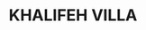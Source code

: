 ---
#preview
title: KHALIFEH VILLA
image: /img/lau.jpg
short: "Drainage And Water Supply System,
Heating System(Gas Boiler and Radiators) and
HVAC System(DX units)"
location: ""
dates: "2014"


details:
    items:
        - label: Main Contractor
          value: Arab Contracting

        - label: Mechanical Contractor
          value: MSTech For Engineering S.A.R.L  

        - label: Duration
          value: 2 Years 
        
        - label: Completion Date
          value: 2014
        

#full details
checklist:
    title: Scope Of Work
    items:
        - Drainage And Water Supply System
        - Heating System(Gas Boiler and Radiators)
        - HVAC System(DX units)


slider: 
    items:
        - image: /img/lau.jpg
          alt: "image"
---